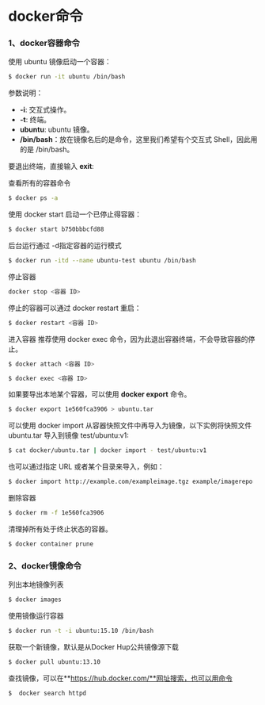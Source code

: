 # docker命令

### 1、docker容器命令

使用  ubuntu 镜像启动一个容器：

```bash
$ docker run -it ubuntu /bin/bash
```

参数说明：

-  **-i**: 交互式操作。
-  **-t**: 终端。
-  **ubuntu**: ubuntu 镜像。
-  **/bin/bash**：放在镜像名后的是命令，这里我们希望有个交互式 Shell，因此用的是 /bin/bash。

要退出终端，直接输入 **exit**:

查看所有的容器命令

```bash
$ docker ps -a
```

使用 docker start 启动一个已停止得容器：

```bash
$ docker start b750bbbcfd88 
```

后台运行通过 -d指定容器的运行模式

```bash
$ docker run -itd --name ubuntu-test ubuntu /bin/bash
```

停止容器

```bash
docker stop <容器 ID>
```

停止的容器可以通过 docker restart 重启：

```bash
$ docker restart <容器 ID>
```

进入容器 推荐使用 docker exec 命令，因为此退出容器终端，不会导致容器的停止。

```bash
$ docker attach <容器 ID> 
```

```bash
$ docker exec <容器 ID> 
```

如果要导出本地某个容器，可以使用 **docker export** 命令。

```bash
$ docker export 1e560fca3906 > ubuntu.tar
```

可以使用 docker import 从容器快照文件中再导入为镜像，以下实例将快照文件 ubuntu.tar 导入到镜像 test/ubuntu:v1:

```bash
$ cat docker/ubuntu.tar | docker import - test/ubuntu:v1
```

也可以通过指定 URL 或者某个目录来导入，例如：

```bash
$ docker import http://example.com/exampleimage.tgz example/imagerepo
```

删除容器

```bash
$ docker rm -f 1e560fca3906
```

清理掉所有处于终止状态的容器。

```bash
$ docker container prune 
```

### 2、docker镜像命令

列出本地镜像列表

```bash
$ docker images
```

使用镜像运行容器

```bash
$ docker run -t -i ubuntu:15.10 /bin/bash 
```

获取一个新镜像，默认是从Docker Hup公共镜像源下载

```bash
$ docker pull ubuntu:13.10
```

查找镜像，可以在**https://hub.docker.com/**网址搜索，也可以用命令

```bash
$  docker search httpd
```

